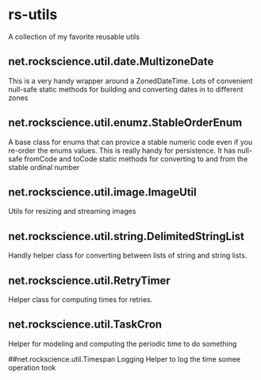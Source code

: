 # rs-utils
A collection of my favorite reusable utils

## net.rockscience.util.date.MultizoneDate
This is a very handy wrapper around a ZonedDateTime.  Lots of convenient null-safe static methods for building and converting dates in to different zones

## net.rockscience.util.enumz.StableOrderEnum 
A base class for enums that can provice a stable numeric code even if you re-order the enums values. This is really handy for persistence.  It has null-safe fromCode and toCode static methods for converting to and from the stable ordinal number

## net.rockscience.util.image.ImageUtil
Utils for resizing and streaming images

## net.rockscience.util.string.DelimitedStringList
Handly helper class for converting between lists of string and string lists.

## net.rockscience.util.RetryTimer
Helper class for computing times for retries.  

## net.rockscience.util.TaskCron
Helper for modeling and computing the periodic time to do something

##net.rockscience.util.Timespan
Logging Helper to log the time somee operation took
